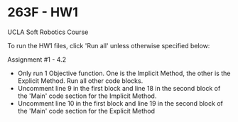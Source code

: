 # 263F - HW1
UCLA Soft Robotics Course

To run the HW1 files, click 'Run all' unless otherwise specified below:

Assignment #1 - 4.2
- Only run 1 Objective function. One is the Implicit Method, the other is the Explicit Method. Run all other code blocks.
- Uncomment line 9 in the first block and line 18 in the second block of the 'Main' code section for the Implicit Method. 
- Uncomment line 10 in the first block and line 19 in the second block of the 'Main' code section for the Explicit Method
